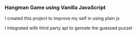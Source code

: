 <h3>Hangman Game using Vanilla JavaScript</h3>
<p>I created this project to improve my self in using plain js </p>
<p>I integrated with third party api to genrate the guessed puzzel </p>
